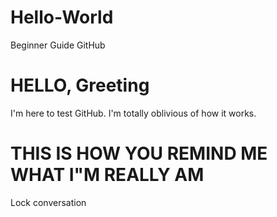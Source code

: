 # Hello-World
Beginner Guide GitHub


# HELLO, Greeting

I'm here to test GitHub. I'm totally oblivious of how it works.


# THIS IS HOW YOU REMIND ME WHAT I"M REALLY AM

Lock conversation



